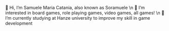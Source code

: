 👋 Hi, I’m Samuele Maria Catania, also known as Soramuele \n
👀 I’m interested in board games, role playing games, video games, all games! \n
🌱 I’m currently studying at Hanze university to improve my skill in game development
